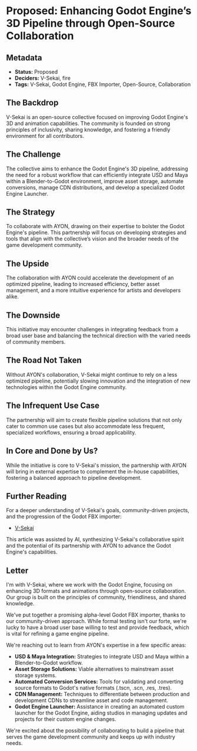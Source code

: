 # Proposed: Enhancing Godot Engine’s 3D Pipeline through Open-Source Collaboration

## Metadata

- **Status:** Proposed
- **Deciders:** V-Sekai, fire
- **Tags:** V-Sekai, Godot Engine, FBX Importer, Open-Source, Collaboration

## The Backdrop

V-Sekai is an open-source collective focused on improving Godot Engine's 3D and animation capabilities. The community is founded on strong principles of inclusivity, sharing knowledge, and fostering a friendly environment for all contributors.

## The Challenge

The collective aims to enhance the Godot Engine's 3D pipeline, addressing the need for a robust workflow that can efficiently integrate USD and Maya within a Blender-to-Godot environment, improve asset storage, automate conversions, manage CDN distributions, and develop a specialized Godot Engine Launcher.

## The Strategy

To collaborate with AYON, drawing on their expertise to bolster the Godot Engine's pipeline. This partnership will focus on developing strategies and tools that align with the collective’s vision and the broader needs of the game development community.

## The Upside

The collaboration with AYON could accelerate the development of an optimized pipeline, leading to increased efficiency, better asset management, and a more intuitive experience for artists and developers alike.

## The Downside

This initiative may encounter challenges in integrating feedback from a broad user base and balancing the technical direction with the varied needs of community members.

## The Road Not Taken

Without AYON's collaboration, V-Sekai might continue to rely on a less optimized pipeline, potentially slowing innovation and the integration of new technologies within the Godot Engine community.

## The Infrequent Use Case

The partnership will aim to create flexible pipeline solutions that not only cater to common use cases but also accommodate less frequent, specialized workflows, ensuring a broad applicability.

## In Core and Done by Us?

While the initiative is core to V-Sekai's mission, the partnership with AYON will bring in external expertise to complement the in-house capabilities, fostering a balanced approach to pipeline development.

## Further Reading

For a deeper understanding of V-Sekai's goals, community-driven projects, and the progression of the Godot FBX importer:

- [V-Sekai](https://github.com/v-sekai/)

This article was assisted by AI, synthesizing V-Sekai's collaborative spirit and the potential of its partnership with AYON to advance the Godot Engine's capabilities.

## Letter

I'm with V-Sekai, where we work with the Godot Engine, focusing on enhancing 3D formats and animations through open-source collaboration. Our group is built on the principles of community, friendliness, and shared knowledge.

We've put together a promising alpha-level Godot FBX importer, thanks to our community-driven approach. While formal testing isn't our forte, we're lucky to have a broad user base willing to test and provide feedback, which is vital for refining a game engine pipeline.

We're reaching out to learn from AYON's expertise in a few specific areas:

- **USD & Maya Integration:** Strategies to integrate USD and Maya within a Blender-to-Godot workflow.
- **Asset Storage Solutions:** Viable alternatives to mainstream asset storage systems.
- **Automated Conversion Services:** Tools for validating and converting source formats to Godot's native formats (.tscn, .scn, .res, .tres).
- **CDN Management:** Techniques to differentiate between production and development CDNs to streamline asset and code management.
- **Godot Engine Launcher:** Assistance in creating an automated custom launcher for the Godot Engine, aiding studios in managing updates and projects for their custom engine changes.

We're excited about the possibility of collaborating to build a pipeline that serves the game development community and keeps up with industry needs.
